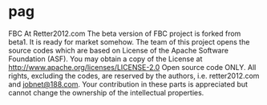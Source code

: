 pag
===

FBC At Retter2012.com The beta version of FBC project is forked from beta1. It is ready for market somehow.  The team of this project opens the source codes which are based on License of the Apache Software Foundation (ASF). You may obtain a copy of the License at http://www.apache.org/licenses/LICENSE-2.0  Open source code ONLY. All rights, excluding the codes, are reserved by the authors, i.e. retter2012.com and jobnet@188.com. Your contribution in these parts is appreciated but cannot change the ownership of the intellectual properties.